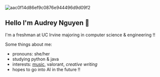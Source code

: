 ![aac0f14d86ef9c0876e944496d9d09f2](https://user-images.githubusercontent.com/97079096/148705680-4107c0d0-5832-47f3-9aba-fe370b5bf8e0.gif)

## Hello I'm Audrey Nguyen 🌸 

I'm a freshman at UC Irvine majoring in computer science & engineering !!

Some things about me:
- pronouns: she/her
- studying python & java
- interests: [music](https://open.spotify.com/user/9cdwehcsqi4900dplnjed6lbh?si=b747bfd8212f49e3), valorant, *creative writing*
- hopes to go into AI in the future !!
